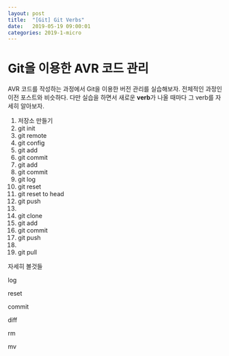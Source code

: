 ```yaml
---
layout: post
title:  "[Git] Git Verbs"
date:   2019-05-19 09:00:01
categories: 2019-1-micro
---
```




# Git을 이용한 AVR 코드 관리



AVR 코드를 작성하는 과정에서 Git을 이용한 버전 관리를 실습해보자. 전체적인 과정인 이전 포스트와 비슷하다. 다만 실습을 하면서 새로운 **verb**가 나올 때마다 그 verb를 자세히 알아보자.



1. 저장소 만들기
2. git init
3. git remote
4. git config
5. git add
6. git commit
7. git add
8. git commit 
9. git log
10. git reset
11. git reset to head
12. git push
13. 
14. git clone
15. git add
16. git commit
17. git push
18. 
19. git pull



자세히 볼것들

log

reset

commit

diff

rm

mv

